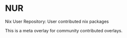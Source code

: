 # NUR
Nix User Repository: User contributed nix packages

This is a meta overlay for community contributed overlays.
